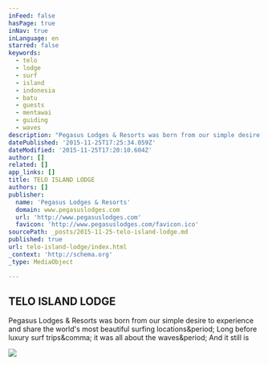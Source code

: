```yaml
---
inFeed: false
hasPage: true
inNav: true
inLanguage: en
starred: false
keywords:
  - telo
  - lodge
  - surf
  - island
  - indonesia
  - batu
  - guests
  - mentawai
  - guiding
  - waves
description: "Pegasus Lodges & Resorts was born from our simple desire to experience and share the world's most beautiful surfing locations. Long before luxury surf trips, it was all about the waves. And it still is"
datePublished: '2015-11-25T17:25:34.059Z'
dateModified: '2015-11-25T17:20:10.604Z'
author: []
related: []
app_links: []
title: TELO ISLAND LODGE
authors: []
publisher:
  name: 'Pegasus Lodges & Resorts'
  domain: www.pegasuslodges.com
  url: 'http://www.pegasuslodges.com'
  favicon: 'http://www.pegasuslodges.com/favicon.ico'
sourcePath: _posts/2015-11-25-telo-island-lodge.md
published: true
url: telo-island-lodge/index.html
_context: 'http://schema.org'
_type: MediaObject

---
```

<article style=""><h1>TELO ISLAND LODGE</h1><p>Pegasus Lodges &amp; Resorts was born from our simple desire to experience and share the world's most beautiful surfing locations&amp;period; Long before luxury surf trips&amp;comma; it was all about the waves&amp;period; And it still is</p><img src="http://static1.squarespace.com/static/54c37a1fe4b0b232095b81cc/55412db3e4b06b82ae48017d/55484dc3e4b0c97a4170dd71/1446673315630/Telo+Island+Lodge_Stu+Gibson.jpg" /></article>